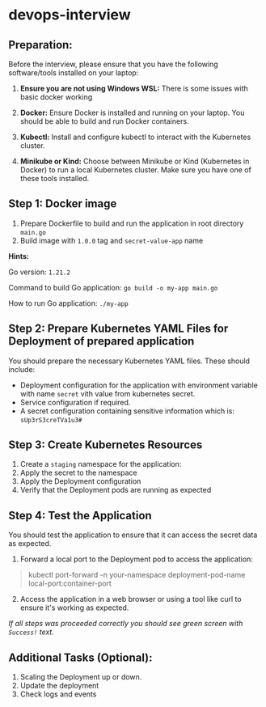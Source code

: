 # devops-interview

## Preparation:
Before the interview, please ensure that you have the following software/tools installed on your laptop:

1. **Ensure you are not using Windows WSL:** There is some issues with basic docker working

2. **Docker:** Ensure Docker is installed and running on your laptop. You should be able to build and run Docker containers.

3. **Kubectl:** Install and configure kubectl to interact with the Kubernetes cluster.

4. **Minikube or Kind:** Choose between Minikube or Kind (Kubernetes in Docker) to run a local Kubernetes cluster. Make sure you have one of these tools installed.


## Step 1: Docker image
1. Prepare Dockerfile to build and run the application in root directory `main.go`
2. Build image with `1.0.0` tag and `secret-value-app` name

**Hints:**

Go version: `1.21.2`

Command to build Go application: `go build -o my-app main.go`

How to run Go application: `./my-app`

## Step 2: Prepare Kubernetes YAML Files for Deployment of prepared application

You should prepare the necessary Kubernetes YAML files. These should include:

- Deployment configuration for the application with environment variable with name `secret` vith value from kubernetes secret.
- Service configuration if required.
- A secret configuration containing sensitive information which is: `sUp3rS3creTVa1u3#`

## Step 3: Create Kubernetes Resources

1. Create a `staging` namespace for the application:
2. Apply the secret to the namespace
3. Apply the Deployment configuration
4. Verify that the Deployment pods are running as expected

## Step 4: Test the Application

You should test the application to ensure that it can access the secret data as expected.

1. Forward a local port to the Deployment pod to access the application:

>kubectl port-forward -n your-namespace deployment-pod-name local-port:container-port

2. Access the application in a web browser or using a tool like curl to ensure it's working as expected.

*If all steps was proceeded correctly you should see green screen with `Success!` text.*

## Additional Tasks (Optional):

1. Scaling the Deployment up or down.
2. Update the deployment
3. Check logs and events
